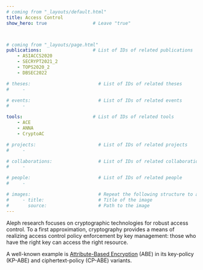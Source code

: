 ```yaml
---
# coming from "_layouts/default.html"
title: Access Control
show_hero: true                 # Leave "true"



# coming from "_layouts/page.html"
publications:                   # List of IDs of related publications
    - ASIACCS2020
    - SECRYPT2021_2
    - TOPS2020_2
    - DBSEC2022

# theses:                         # List of IDs of related theses
#     - 

# events:                         # List of IDs of related events
#     - 

tools:                          # List of IDs of related tools
    - ACE
    - ANNA
    - CryptoAC 

# projects:                       # List of IDs of related projects
#     - 

# collaborations:                 # List of IDs of related collaborations
#     - 

# people:                         # List of IDs of related people
#     - 

# images:                         # Repeat the following structure to add more images
#     - title:                    # Title of the image
#       source:                   # Path to the image
---
```


Aleph research focuses on cryptographic technologies for robust access control. To a first approximation, cryptography provides a means of realizing access control policy enforcement by key management: those who have the right key can access the right resource.

A well-known example is [Attribute-Based Encryption](https://csrc.nist.gov/pubs/ir/8450/ipd) (ABE) in its key-policy (KP-ABE) and ciphertext-policy (CP-ABE) variants.
